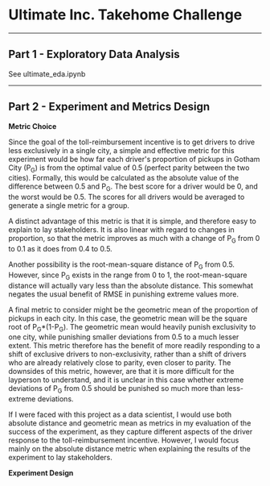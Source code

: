 # Ultimate Inc. Takehome Challenge
___

## Part 1 - Exploratory Data Analysis

See ultimate_eda.ipynb
___

## Part 2 - Experiment and Metrics Design

**Metric Choice**

Since the goal of the toll-reimbursement incentive is to get drivers to drive less exclusively in a single city, a simple and effective metric for this experiment would be how far each driver's proportion of pickups in Gotham City (P<sub>G</sub>) is from the optimal value of 0.5 (perfect parity between the two cities). Formally, this would be calculated as the absolute value of the difference between 0.5 and P<sub>G</sub>. The best score for a driver would be 0, and the worst would be 0.5. The scores for all drivers would be averaged to generate a single metric for a group.

A distinct advantage of this metric is that it is simple, and therefore easy to explain to lay stakeholders. It is also linear with regard to changes in proportion, so that the metric improves as much with a change of P<sub>G</sub> from 0 to 0.1 as it does from 0.4 to 0.5.

Another possibility is the root-mean-square distance of P<sub>G</sub> from 0.5. However, since P<sub>G</sub> exists in the range from 0 to 1, the root-mean-square distance will actually vary less than the absolute distance. This somewhat negates the usual benefit of RMSE in punishing extreme values more.

A final metric to consider might be the geometric mean of the proportion of pickups in each city. In this case, the geometric mean will be the square root of P<sub>G</sub>*(1-P<sub>G</sub>). The geometric mean would heavily punish exclusivity to one city, while punishing smaller deviations from 0.5 to a much lesser extent. This metric therefore has the benefit of more readily responding to a shift of exclusive drivers to non-exclusivity, rather than a shift of drivers who are already relatively close to parity, even closer to parity. The downsides of this metric, however, are that it is more difficult for the layperson to understand, and it is unclear in this case whether extreme deviations of P<sub>G</sub> from 0.5 should be punished so much more than less-extreme deviations.

If I were faced with this project as a data scientist, I would use both absolute distance and geometric mean as metrics in my evaluation of the success of the experiment, as they capture different aspects of the driver response to the toll-reimbursement incentive. However, I would focus mainly on the absolute distance metric when explaining the results of the experiment to lay stakeholders.

**Experiment Design**

